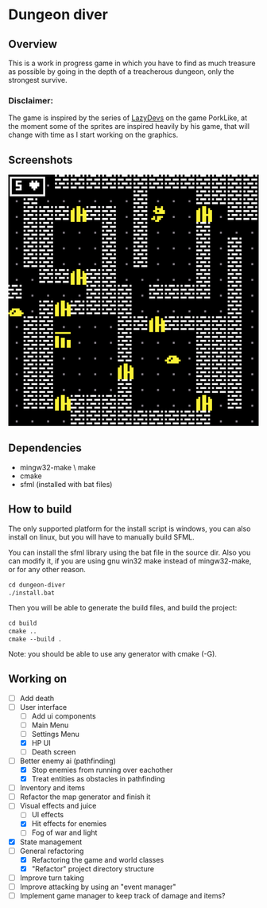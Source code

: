 # Dungeon diver

## Overview

This is a work in progress game in which you have to find as much treasure as possible by going in the depth of a treacherous dungeon, only the strongest survive.

### Disclaimer: 

The game is inspired by the series of [LazyDevs](https://www.youtube.com/c/LazyDevs) on the game PorkLike, at the moment some of the sprites are inspired heavily by his game, that will change with time as I start working on the graphics.

## Screenshots

![Game](./game.png)

## Dependencies

- mingw32-make \ make
- cmake
- sfml (installed with bat files)

## How to build

The only supported platform for the install script is windows, you can also install on linux, but you will have to manually build SFML.

You can install the sfml library using the bat file in the source dir. Also you can modify it, if you are using gnu win32 make instead of mingw32-make, or for any other reason.

```
cd dungeon-diver
./install.bat
```

Then you will be able to generate the build files, and build the project:

```
cd build
cmake ..
cmake --build .
```

Note: you should be able to use any generator with cmake (-G).

## Working on

- [ ] Add death
- [ ] User interface
    - [ ] Add ui components
    - [ ] Main Menu
    - [ ] Settings Menu
    - [X] HP UI
    - [ ] Death screen
- [ ] Better enemy ai (pathfinding)
    - [X] Stop enemies from running over eachother
    - [X] Treat entities as obstacles in pathfinding
- [ ] Inventory and items
- [ ] Refactor the map generator and finish it
- [ ] Visual effects and juice
    - [ ] UI effects
    - [X] Hit effects for enemies
    - [ ] Fog of war and light
- [X] State management
- [ ] General refactoring
    - [X] Refactoring the game and world classes
    - [X] "Refactor" project directory structure
- [ ] Improve turn taking
- [ ] Improve attacking by using an "event manager"
- [ ] Implement game manager to keep track of damage and items? 